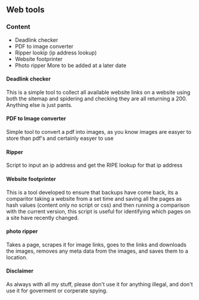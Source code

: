## Web tools 
### Content
* Deadlink checker
* PDF to image converter
* Ripper lookip (ip address lookup)
* Website footprinter
* Photo ripper
More to be added at a later date

#### Deadlink checker
This is a simple tool to collect all available website links on a website using both the sitemap and spidering and checking they are all returning a 200. Anything else is just pants. 

#### PDF to Image converter
Simple tool to convert a pdf into images, as you know images are easyer to store than pdf's and certainly easyer to use 

#### Ripper
Script to input an ip address and get the RIPE lookup for that ip address

#### Website footprinter 
This is a tool developed to ensure that backups have come back, its a comparitor taking a website from a set time and saving all the pages as hash values (content only no script or css) and then 
running a comparison with the current version, this script is useful for identifying which pages on a site have recently changed. 

#### photo ripper
Takes a page, scrapes it for image links, goes to the links and downloads the images, removes any meta data from the images, and saves them to a location. 

#### Disclaimer 
As always with all my stuff, please don't use it for anything illegal, and don't use it for goverment or corperate spying. 